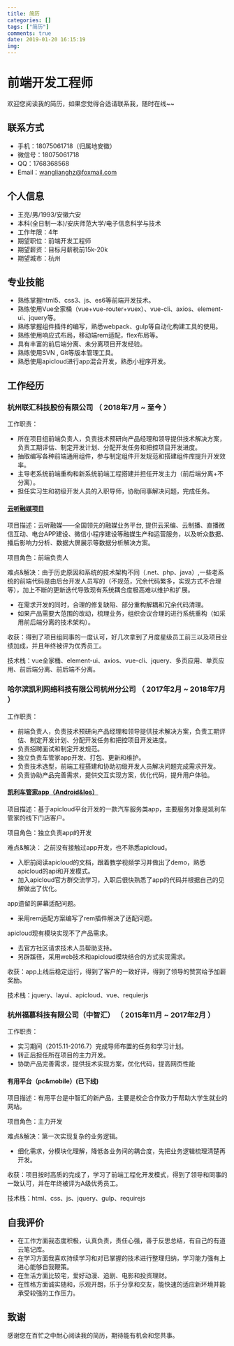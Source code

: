 ```yaml
---
title: 简历
categories: []
tags: ["简历"]
comments: true
date: 2019-01-20 16:15:19
img:
---
```

# 前端开发工程师

欢迎您阅读我的简历，如果您觉得合适请联系我，随时在线~~

## 联系方式

- 手机：18075061718（归属地安徽）
- 微信号：18075061718
- QQ：1768368568
- Email：wanglianghz@foxmail.com

## 个人信息

- 王亮/男/1993/安徽六安
- 本科(全日制一本)/安庆师范大学/电子信息科学与技术
- 工作年限：4年
- 期望职位：前端开发工程师
- 期望薪资：目标月薪税前15k-20k
- 期望城市：杭州

## 专业技能

- 熟练掌握html5、css3、js、es6等前端开发技术。
- 熟练使用Vue全家桶（vue+vue-router+vuex）、vue-cli、axios、element-ui、jquery等。
- 熟练掌握组件插件的编写，熟悉webpack、gulp等自动化构建工具的使用。
- 熟练使用响应式布局，移动端rem适配，flex布局等。
- 具有丰富的前后端分离、未分离项目开发经验。
- 熟练使用SVN , Git等版本管理工具。
- 熟悉使用apicloud进行app混合开发，熟悉小程序开发。

## 工作经历

### 杭州联汇科技股份有限公司 （ 2018年7月 ~ 至今 ）

工作职责：

- 所在项目组前端负责人，负责技术预研向产品经理和领导提供技术解决方案，负责工期评估、制定开发计划、分配开发任务和把控项目开发进度。
- 抽取编写各种前端通用组件，参与制定组件开发规范和搭建组件库提升开发效率。
- 主导老系统前端重构和新系统前端工程搭建并担任开发主力（前后端分离+不分离）。
- 担任实习生和初级开发人员的入职导师，协助同事解决问题，完成任务。

#### [云听融媒项目](http://w.linker.cc/)

项目描述：云听融媒——全国领先的融媒业务平台, 提供云采编、云制播、直播微信互动、电台APP建设、微信小程序建设等融媒生产和运营服务，以及听众数据、播后影响力分析、数据大屏展示等数据分析解决方案。

项目角色：前端负责人

难点&解决：由于历史原因和系统的技术架构不同（.net、php、java）,一些老系统的前端代码是由后台开发人员写的（不规范，冗余代码繁多，实现方式不合理等），加上不断的更新迭代导致现有系统耦合度极高难以维护和扩展。

- 在需求开发的同时，合理的修复缺陷、部分重构解耦和冗余代码清理。
- 如果产品需要大范围的改动，梳理业务，组织会议合理的进行系统重构（如采用前后端分离的技术架构）。

收获：得到了项目组同事的一度认可，好几次拿到了月度星级员工前三以及项目业绩加成，并且年终被评为优秀员工。

技术栈：vue全家桶、element-ui、axios、vue-cli、jquery、多页应用、单页应用、前后端分离、前后端不分离。

### 哈尔滨凯利网络科技有限公司杭州分公司 （ 2017年2月 ~ 2018年7月 ）

工作职责：

- 前端负责人，负责技术预研向产品经理和领导提供技术解决方案，负责工期评估、制定开发计划、分配开发任务和把控项目开发进度。
- 负责招聘面试和制定开发规范。
- 独立负责车管家app开发、打包、更新和维护。
- 负责技术选型，前端工程搭建和协助初级开发人员解决问题完成需求开发。
- 负责协助产品完善需求，提供交互实现方案，优化代码，提升用户体验。

#### [凯利车管家app（Android&Ios）](http://www.klcheguanjia.com/)

项目描述：基于apicloud平台开发的一款汽车服务类app，主要服务对象是凯利车管家的线下门店客户。

项目角色：独立负责app的开发

难点&解决：
之前没有接触过app开发，也不熟悉apicloud。

- 入职前阅读apicloud的文档，跟着教学视频学习并做出了demo，熟悉apicloud的api和开发模式。
- 加入apicloud官方群交流学习，入职后很快熟悉了app的代码并根据自己的见解做出了优化。

app遗留的屏幕适配问题。

- 采用rem适配方案编写了rem插件解决了适配问题。

apicloud现有模块实现不了产品需求。

- 去官方社区请求技术人员帮助支持。
- 另辟蹊径，采用web技术和apicloud模块结合的方式实现需求。

收获：app上线后稳定运行，得到了客户的一致好评，得到了领导的赞赏给予加薪奖励。

技术栈：jquery、layui、apicloud、vue、requierjs

### 杭州福慕科技有限公司（中智汇） （ 2015年11月 ~ 2017年2月 ）

工作职责：

- 实习期间（2015.11-2016.7）完成导师布置的任务和学习计划。
- 转正后担任所在项目的主力开发。
- 协助产品完善需求，提供技术实现方案，优化代码，提高网页性能

#### 有用平台（pc&mobile）(已下线)

项目描述：有用平台是中智汇的新产品，主要是校企合作致力于帮助大学生就业的网站。

项目角色：主力开发

难点&解决：第一次实现复杂的业务逻辑。

- 细化需求，分模块化理解，降低各业务间的耦合度，先把业务逻辑梳理清楚再开发。

收获：项目按时高质的完成了，学习了前端工程化开发模式，得到了领导和同事的一致认可，并在年终被评为A级优秀员工。

技术栈：html、css、js、jquery、gulp、requirejs

## 自我评价

- 在工作方面我态度积极，认真负责，责任心强，善于反思总结，有自己的有道云笔记库。
- 在学习方面我喜欢持续学习和对已掌握的技术进行整理归纳，学习能力强有上进心能够自我鞭策。
- 在生活方面比较宅，爱好动漫、追剧、电影和投资理财。
- 在性格方面诚实随和，乐观开朗，乐于分享和交友，能快速的适应新环境并能承受较强的工作压力。

## 致谢

感谢您在百忙之中耐心阅读我的简历，期待能有机会和您共事。
